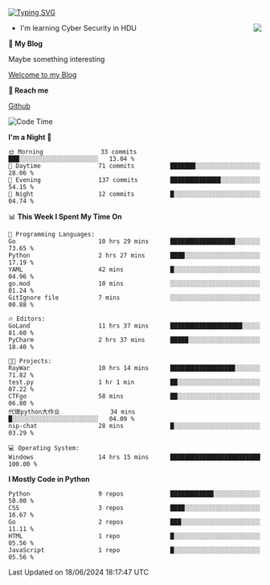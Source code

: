 [![Typing SVG](https://readme-typing-svg.herokuapp.com?font=Fira+Code&pause=1000&random=false&width=450&height=60&lines=Hello+%F0%9F%91%8B%F0%9F%8F%BB;I'm+JBNRZ)](https://git.io/typing-svg)

<a href="#">
  <img align="right" src="https://github-readme-stats.vercel.app/api?username=JBNRZ&show_icons=true&bg_color=15,f2f7fd,E0EAFC" />
</a>

- I'm learning Cyber Security in HDU

 **🌱 My Blog**

Maybe something interesting

[Welcome to my Blog](https://jbnrz.com.cn/)

 **💬 Reach me** 

[Github](https://github.com/JBNRZ)


<!--START_SECTION:waka-->
![Code Time](http://img.shields.io/badge/Code%20Time-545%20hrs%2059%20mins-blue)

**I'm a Night 🦉** 

```text
🌞 Morning                33 commits          ███░░░░░░░░░░░░░░░░░░░░░░   13.04 % 
🌆 Daytime                71 commits          ███████░░░░░░░░░░░░░░░░░░   28.06 % 
🌃 Evening                137 commits         ██████████████░░░░░░░░░░░   54.15 % 
🌙 Night                  12 commits          █░░░░░░░░░░░░░░░░░░░░░░░░   04.74 % 
```


📊 **This Week I Spent My Time On** 

```text
💬 Programming Languages: 
Go                       10 hrs 29 mins      ██████████████████░░░░░░░   73.65 % 
Python                   2 hrs 27 mins       ████░░░░░░░░░░░░░░░░░░░░░   17.19 % 
YAML                     42 mins             █░░░░░░░░░░░░░░░░░░░░░░░░   04.96 % 
go.mod                   10 mins             ░░░░░░░░░░░░░░░░░░░░░░░░░   01.24 % 
GitIgnore file           7 mins              ░░░░░░░░░░░░░░░░░░░░░░░░░   00.88 % 

🔥 Editors: 
GoLand                   11 hrs 37 mins      ████████████████████░░░░░   81.60 % 
PyCharm                  2 hrs 37 mins       █████░░░░░░░░░░░░░░░░░░░░   18.40 % 

🐱‍💻 Projects: 
RayWar                   10 hrs 14 mins      ██████████████████░░░░░░░   71.82 % 
test.py                  1 hr 1 min          ██░░░░░░░░░░░░░░░░░░░░░░░   07.22 % 
CTFgo                    58 mins             ██░░░░░░░░░░░░░░░░░░░░░░░   06.80 % 
代做python大作业              34 mins             █░░░░░░░░░░░░░░░░░░░░░░░░   04.09 % 
nip-chat                 28 mins             █░░░░░░░░░░░░░░░░░░░░░░░░   03.29 % 

💻 Operating System: 
Windows                  14 hrs 15 mins      █████████████████████████   100.00 % 
```

**I Mostly Code in Python** 

```text
Python                   9 repos             ████████████░░░░░░░░░░░░░   50.00 % 
CSS                      3 repos             ████░░░░░░░░░░░░░░░░░░░░░   16.67 % 
Go                       2 repos             ███░░░░░░░░░░░░░░░░░░░░░░   11.11 % 
HTML                     1 repo              █░░░░░░░░░░░░░░░░░░░░░░░░   05.56 % 
JavaScript               1 repo              █░░░░░░░░░░░░░░░░░░░░░░░░   05.56 % 
```




 Last Updated on 18/06/2024 18:17:47 UTC
<!--END_SECTION:waka-->
